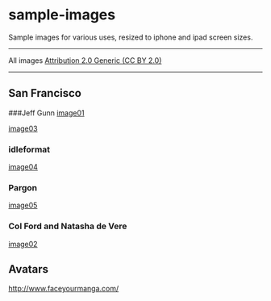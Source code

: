 sample-images
=============

Sample images for various uses, resized to iphone and ipad screen sizes.

----

All images [Attribution 2.0 Generic (CC BY 2.0)](http://creativecommons.org/licenses/by/2.0/deed.en)

---

## San Francisco

###Jeff Gunn
[image01](http://www.flickr.com/photos/jeffgunn/6663234085/)

[image03](http://www.flickr.com/photos/jeffgunn/6663212147/)

### idleformat
[image04](http://www.flickr.com/photos/idleformat/5637086041/)

### Pargon
[image05](http://www.flickr.com/photos/pargon/2935803695/)

### Col Ford and Natasha de Vere
[image02](http://www.flickr.com/photos/col_and_tasha/5195277594/)

## Avatars

http://www.faceyourmanga.com/